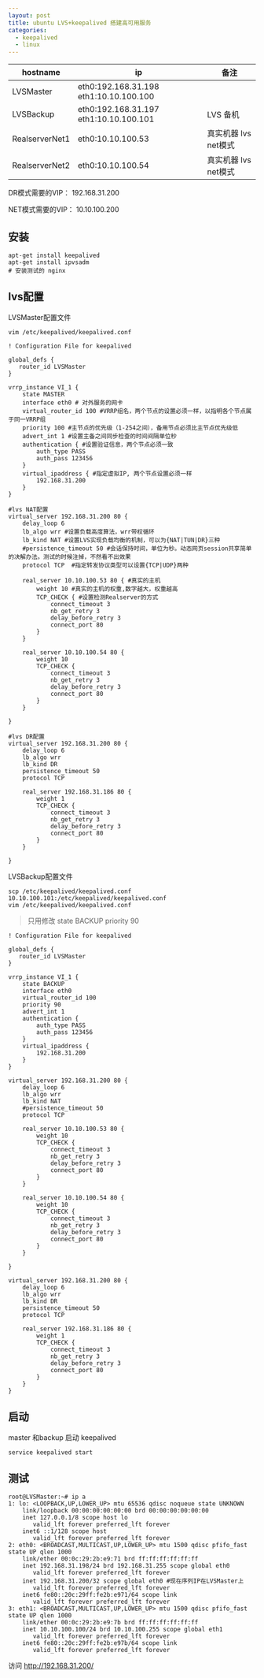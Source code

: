 ```yaml
---
layout: post
title: ubuntu LVS+keepalived 搭建高可用服务
categories:
  - keepalived
  - linux
---
```


hostname |  ip | 备注
---|---|---  
LVSMaster  |  eth0:192.168.31.198    eth1:10.10.100.100 |
LVSBackup |  eth0:192.168.31.197  eth1:10.10.100.101 |  LVS 备机 
RealserverNet1 |  eth0:10.10.100.53  |  真实机器 lvs net模式
RealserverNet2  | eth0:10.10.100.54 | 真实机器 lvs net模式

DR模式需要的VIP： 192.168.31.200 

NET模式需要的VIP： 10.10.100.200


安装
---

    apt-get install keepalived
    apt-get install ipvsadm
    # 安装测试的 nginx
    
lvs配置
----
LVSMaster配置文件

	vim /etc/keepalived/keepalived.conf

	! Configuration File for keepalived
	
	global_defs {
	   router_id LVSMaster
	}
	
	vrrp_instance VI_1 {
	    state MASTER
	    interface eth0 # 对外服务的网卡
	    virtual_router_id 100 #VRRP组名，两个节点的设置必须一样，以指明各个节点属于同一VRRP组
	    priority 100 #主节点的优先级（1-254之间），备用节点必须比主节点优先级低
	    advert_int 1 #设置主备之间同步检查的时间间隔单位秒 
	    authentication { #设置验证信息，两个节点必须一致
	        auth_type PASS
	        auth_pass 123456   
	    } 
	    virtual_ipaddress { #指定虚拟IP, 两个节点设置必须一样
	        192.168.31.200
	    }
	}
	
	#lvs NAT配置
	virtual_server 192.168.31.200 80 {
	    delay_loop 6
	    lb_algo wrr #设置负载高度算法，wrr带权循环
	    lb_kind NAT #设置LVS实现负载均衡的机制，可以为{NAT|TUN|DR}三种
	    #persistence_timeout 50 #会话保持时间，单位为秒。动态网页session共享简单的决解办法。测试的时候注掉，不然看不出效果
	    protocol TCP  #指定转发协议类型可以设置{TCP|UDP}两种
	
	    real_server 10.10.100.53 80 { #真实的主机
	        weight 10 #真实的主机的权重,数字越大，权重越高 
	        TCP_CHECK { #设置检测Realserver的方式
	            connect_timeout 3
	            nb_get_retry 3
	            delay_before_retry 3
	            connect_port 80
	        }
	    }
	
	    real_server 10.10.100.54 80 {
	        weight 10
	        TCP_CHECK {
	            connect_timeout 3
	            nb_get_retry 3
	            delay_before_retry 3
	            connect_port 80
	        }
	    }
	
	}
	
	#lvs DR配置
	virtual_server 192.168.31.200 80 {
	    delay_loop 6
	    lb_algo wrr
	    lb_kind DR
	    persistence_timeout 50
	    protocol TCP
	
	    real_server 192.168.31.186 80 {
	        weight 1
	        TCP_CHECK {
	            connect_timeout 3
	            nb_get_retry 3
	            delay_before_retry 3
	            connect_port 80
	        }
	    }
	
	}

LVSBackup配置文件
	
	scp /etc/keepalived/keepalived.conf 10.10.100.101:/etc/keepalived/keepalived.conf
	vim /etc/keepalived/keepalived.conf

> 只用修改  state BACKUP  priority 90

	! Configuration File for keepalived
	
	global_defs {
	   router_id LVSMaster
	}
	
	vrrp_instance VI_1 {
	    state BACKUP
	    interface eth0
	    virtual_router_id 100
	    priority 90
	    advert_int 1
	    authentication {
	        auth_type PASS
	        auth_pass 123456 
	    } 
	    virtual_ipaddress {
	        192.168.31.200
	    }
	}
	
	virtual_server 192.168.31.200 80 {
	    delay_loop 6
	    lb_algo wrr
	    lb_kind NAT
	    #persistence_timeout 50
	    protocol TCP
	
	    real_server 10.10.100.53 80 {
	        weight 10
	        TCP_CHECK {
	            connect_timeout 3
	            nb_get_retry 3
	            delay_before_retry 3
	            connect_port 80
	        }
	    }
	
	    real_server 10.10.100.54 80 {
	        weight 10
	        TCP_CHECK {
	            connect_timeout 3
	            nb_get_retry 3
	            delay_before_retry 3
	            connect_port 80
	        }
	    }
	
	}
	
	virtual_server 192.168.31.200 80 {
	    delay_loop 6
	    lb_algo wrr
	    lb_kind DR
	    persistence_timeout 50
	    protocol TCP
	
	    real_server 192.168.31.186 80 {
	        weight 1
	        TCP_CHECK {
	            connect_timeout 3
	            nb_get_retry 3
	            delay_before_retry 3
	            connect_port 80
	        }
	    }
	}

启动
--
master 和backup 启动 keepalived

	service keepalived start

测试
---

	root@LVSMaster:~# ip a
	1: lo: <LOOPBACK,UP,LOWER_UP> mtu 65536 qdisc noqueue state UNKNOWN 
	    link/loopback 00:00:00:00:00:00 brd 00:00:00:00:00:00
	    inet 127.0.0.1/8 scope host lo
	       valid_lft forever preferred_lft forever
	    inet6 ::1/128 scope host 
	       valid_lft forever preferred_lft forever
	2: eth0: <BROADCAST,MULTICAST,UP,LOWER_UP> mtu 1500 qdisc pfifo_fast state UP qlen 1000
	    link/ether 00:0c:29:2b:e9:71 brd ff:ff:ff:ff:ff:ff
	    inet 192.168.31.198/24 brd 192.168.31.255 scope global eth0
	       valid_lft forever preferred_lft forever
	    inet 192.168.31.200/32 scope global eth0 #现在序列IP在LVSMaster上
	       valid_lft forever preferred_lft forever
	    inet6 fe80::20c:29ff:fe2b:e971/64 scope link 
	       valid_lft forever preferred_lft forever
	3: eth1: <BROADCAST,MULTICAST,UP,LOWER_UP> mtu 1500 qdisc pfifo_fast state UP qlen 1000
	    link/ether 00:0c:29:2b:e9:7b brd ff:ff:ff:ff:ff:ff
	    inet 10.10.100.100/24 brd 10.10.100.255 scope global eth1
	       valid_lft forever preferred_lft forever
	    inet6 fe80::20c:29ff:fe2b:e97b/64 scope link 
	       valid_lft forever preferred_lft forever

访问 http://192.168.31.200/


